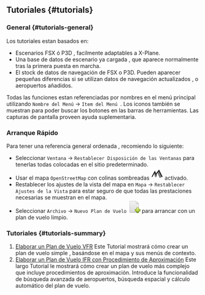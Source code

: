 ## Tutoriales {#tutorials}

### General {#tutorials-general}

Los tutoriales estan basados en:
* Escenarios FSX ó P3D , facilmente adaptables a X-Plane.
* Una base de datos de escenario ya cargada , que aparece normalmente tras la primera puesta en marcha.
* El stock de datos de navegación de FSX o P3D. Pueden aparecer pequeñas diferencias si se utilizan datos de navegación actualizados , o aeropuertos añadidos.

Todas las funciones estan referenciadas por nombres en el menú principal utilizando `Nombre del Menú` -&gt; `Item del Menú `. Los iconos también se muestran para poder buscar los botones en las barras de herramientas. Las capturas de pantalla proveen ayuda suplementaria.

### Arranque Rápido

Para tener una referencia general ordenada , recomiendo lo siguiente:

* Seleccionar `Ventana` -&gt; `Restablecer Disposición de las Ventanas` para tenerlas todas colocadas en el sitio predeterminado.
* Usar el mapa `OpenStreetMap` con colinas sombreadas ![Hill Shading](../images/icons/hillshading.png) activado.
* Restablecer los ajustes de la vista del mapa en `Mapa` -&gt; `Restablecer Ajustes de la Vista` para estar seguro de que todas las prestaciones necesarias se muestran en el mapa.
* Seleccionar `Archivo` -&gt; `Nuevo Plan de Vuelo` ![New Flight Plan](../images/icons/filenew.png)  para arrancar con un plan de vuelo limpio.

### Tutoriales {#tutorials-summary}

1. [Elaborar un Plan de Vuelo VFR](TUTORIALVFR.md)
Este Tutorial mostrará cómo crear un plan de vuelo simple ,  basándose en el mapa y sus menús de contexto.
2. [Elaborar un Plan de Vuelo IFR con Procedimiento de Aproximación](TUTORIALIFR.md)
Este largo Tutorial le mostrará cómo crear un plan de vuelo más complejo que incluye procedimientos de aproximación. Introduce la funcionalidad de búsqueda avanzada de aeropuertos, búsqueda espacial y cálculo automático del plan de vuelo.
